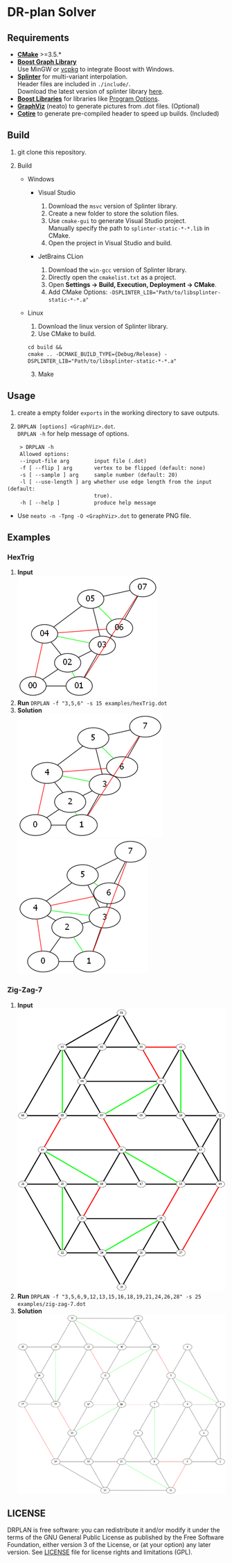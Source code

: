 # DR-plan Solver

## Requirements
* [**CMake**](https://cmake.org) >=3.5.*
* [**Boost Graph Library**](https://www.boost.org/doc/libs/release/libs/graph/)  
Use MinGW or [vcpkg](https://github.com/Microsoft/vcpkg) to integrate Boost with Windows.
* [**Splinter**](https://github.com/bgrimstad/splinter) for multi-variant interpolation.  
Header files are included in `./include/`.  
Download the latest version of splinter library [here](https://github.com/bgrimstad/splinter/releases).
* [**Boost Libraries**](https://www.boost.org/) for libraries like [Program Options](https://www.boost.org/doc/libs/release/libs/program_options/).
* [**GraphViz**](https://www.graphviz.org/) (neato) to generate pictures from .dot files. (Optional)
* [**Cotire**](https://github.com/sakra/cotire) to generate pre-compiled header to speed up builds. (Included)

## Build
1. git clone this repository.  

2. Build  

    * Windows

        * Visual Studio
            1. Download the `msvc` version of Splinter library.
            2. Create a new folder to store the solution files.
            3. Use `cmake-gui` to generate Visual Studio project.  
            Manually specify the path to `splinter-static-*-*.lib` in CMake.
            4. Open the project in Visual Studio and build.  

        * JetBrains CLion
            1. Download the `win-gcc` version of Splinter library.
            2. Directly open the `cmakelist.txt` as a project.
            3. Open **Settings -> Build, Execution, Deployment -> CMake**.
            4. Add CMake Options: `-DSPLINTER_LIB="Path/to/libsplinter-static-*-*.a"`  

    * Linux  
        1. Download the linux version of Splinter library.  
        2. Use CMake to build.  
        ```
        cd build &&
        cmake .. -DCMAKE_BUILD_TYPE={Debug/Release} -DSPLINTER_LIB="Path/to/libsplinter-static-*-*.a"
        ```  
        3. Make

## Usage

1. create a empty folder `exports` in the working directory to save outputs.  

2. `DRPLAN [options] <GraphViz>.dot`.  
`DRPLAN -h` for help message of options.  
```
    > DRPLAN -h
    Allowed options:
    --input-file arg        input file (.dot)
    -f [ --flip ] arg       vertex to be flipped (default: none)
    -s [ --sample ] arg     sample number (default: 20)
    -l [ --use-length ] arg whether use edge length from the input (default:
                            true).
    -h [ --help ]           produce help message
```

* Use `neato -n -Tpng -O <GraphViz>.dot` to generate PNG file.

    
## Examples

### HexTrig

1. __Input__  
![HexTrigInput](./examples/hexTrig.dot.png)
2. __Run__
`DRPLAN -f "3,5,6" -s 15 examples/hexTrig.dot`
3. __Solution__  
![HexTrigSolution1](./examples/hexTrig.sol-1.dot.png)
![HexTrigSolution2](./examples/hexTrig.sol-2.dot.png)

### Zig-Zag-7

1. __Input__  
![ZigZag7Input](./examples/zig-zag-7.dot.png)
2. __Run__
`DRPLAN -f "3,5,6,9,12,13,15,16,18,19,21,24,26,28" -s 25 examples/zig-zag-7.dot`
3. __Solution__  
![ZigZag7Solution1](./examples/zig-zag-7.sol-1.dot.png)

## LICENSE
DRPLAN is free software: you can redistribute it and/or modify it under the
terms of the GNU General Public License as published by the Free Software
Foundation, either version 3 of the License, or (at your option) any later
version. See [LICENSE](./LICENSE) file for license rights and limitations
(GPL).
